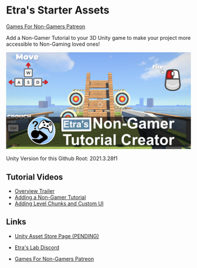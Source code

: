 # Etra's Starter Assets

[Games For Non-Gamers Patreon](patreon.com/Games4Nongamers)

Add a Non-Gamer Tutorial to your 3D Unity game to make your project more accessible to Non-Gaming loved ones!

![TutorialCreatorImage](GithubImages/socialImage.png)

Unity Version for this Github Root:
2021.3.28f1

## Tutorial Videos

* [Overview Trailer](https://youtu.be/5Yb4oaFpZ04)
* [Adding a Non-Gamer Tutorial](https://youtu.be/yNWQsQpC4vI)
* [Adding Level Chunks and Custom UI](https://youtu.be/HvJzkzIIy_Q)

## Links

* [Unity Asset Store Page (PENDING)]()

* [Etra's Lab Discord](https://discord.gg/zZdGJQvNvq)

* [Games For Non-Gamers Patreon](patreon.com/Games4Nongamers)
